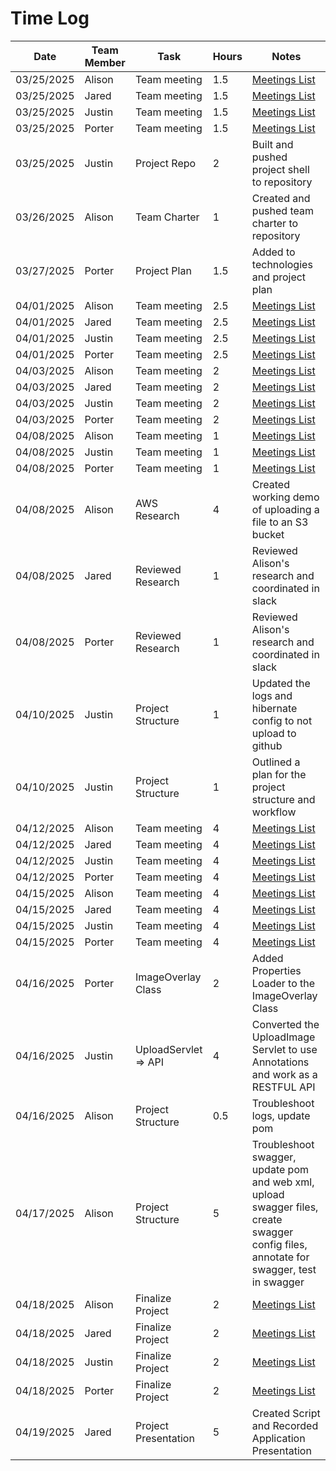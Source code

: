 # Time Log

| Date       | Team Member | Task                 | Hours | Notes                                                                                                                                  |
|------------|-------------|----------------------|-------|----------------------------------------------------------------------------------------------------------------------------------------|
| 03/25/2025 | Alison      | Team meeting         | 1.5   | [Meetings List](team-meetings.md)                                                                                                      |
| 03/25/2025 | Jared       | Team meeting         | 1.5   | [Meetings List](team-meetings.md)                                                                                                      |
| 03/25/2025 | Justin      | Team meeting         | 1.5   | [Meetings List](team-meetings.md)                                                                                                      |
| 03/25/2025 | Porter      | Team meeting         | 1.5   | [Meetings List](team-meetings.md)                                                                                                      |
| 03/25/2025 | Justin      | Project Repo         | 2     | Built and pushed project shell to repository                                                                                           |
| 03/26/2025 | Alison      | Team Charter         | 1     | Created and pushed team charter to repository                                                                                          |
| 03/27/2025 | Porter      | Project Plan         | 1.5   | Added to technologies and project plan                                                                                                 |
| 04/01/2025 | Alison      | Team meeting         | 2.5   | [Meetings List](team-meetings.md)                                                                                                      |
| 04/01/2025 | Jared       | Team meeting         | 2.5   | [Meetings List](team-meetings.md)                                                                                                      |
| 04/01/2025 | Justin      | Team meeting         | 2.5   | [Meetings List](team-meetings.md)                                                                                                      |
| 04/01/2025 | Porter      | Team meeting         | 2.5   | [Meetings List](team-meetings.md)                                                                                                      |
| 04/03/2025 | Alison      | Team meeting         | 2     | [Meetings List](team-meetings.md)                                                                                                      |
| 04/03/2025 | Jared       | Team meeting         | 2     | [Meetings List](team-meetings.md)                                                                                                      |
| 04/03/2025 | Justin      | Team meeting         | 2     | [Meetings List](team-meetings.md)                                                                                                      |
| 04/03/2025 | Porter      | Team meeting         | 2     | [Meetings List](team-meetings.md)                                                                                                      |
| 04/08/2025 | Alison      | Team meeting         | 1     | [Meetings List](team-meetings.md)                                                                                                      |
| 04/08/2025 | Justin      | Team meeting         | 1     | [Meetings List](team-meetings.md)                                                                                                      |
| 04/08/2025 | Porter      | Team meeting         | 1     | [Meetings List](team-meetings.md)                                                                                                      |
| 04/08/2025 | Alison      | AWS Research         | 4     | Created working demo of uploading a file to an S3 bucket                                                                               |
| 04/08/2025 | Jared       | Reviewed Research    | 1     | Reviewed Alison's research and coordinated in slack                                                                                    |
| 04/08/2025 | Porter      | Reviewed Research    | 1     | Reviewed Alison's research and coordinated in slack                                                                                    |
| 04/10/2025 | Justin      | Project Structure    | 1     | Updated the logs and hibernate config to not upload to github                                                                          |
| 04/10/2025 | Justin      | Project Structure    | 1     | Outlined a plan for the project structure and workflow                                                                                 |
| 04/12/2025 | Alison      | Team meeting         | 4     | [Meetings List](team-meetings.md)                                                                                                      |
| 04/12/2025 | Jared       | Team meeting         | 4     | [Meetings List](team-meetings.md)                                                                                                      |
| 04/12/2025 | Justin      | Team meeting         | 4     | [Meetings List](team-meetings.md)                                                                                                      |
| 04/12/2025 | Porter      | Team meeting         | 4     | [Meetings List](team-meetings.md)                                                                                                      |
| 04/15/2025 | Alison      | Team meeting         | 4     | [Meetings List](team-meetings.md)                                                                                                      |
| 04/15/2025 | Jared       | Team meeting         | 4     | [Meetings List](team-meetings.md)                                                                                                      |
| 04/15/2025 | Justin      | Team meeting         | 4     | [Meetings List](team-meetings.md)                                                                                                      |
| 04/15/2025 | Porter      | Team meeting         | 4     | [Meetings List](team-meetings.md)                                                                                                      |
| 04/16/2025 | Porter      | ImageOverlay Class   | 2     | Added Properties Loader to the ImageOverlay Class                                                                                      |
| 04/16/2025 | Justin      | UploadServlet => API | 4     | Converted the UploadImage Servlet to use Annotations and work as a RESTFUL API                                                         |
| 04/16/2025 | Alison      | Project Structure    | 0.5   | Troubleshoot logs, update pom                                                                                                          |
| 04/17/2025 | Alison      | Project Structure    | 5     | Troubleshoot swagger, update pom and web xml, upload swagger files, create swagger config files, annotate for swagger, test in swagger |
| 04/18/2025 | Alison      | Finalize Project     | 2     | [Meetings List](team-meetings.md)                                                                                                      |
| 04/18/2025 | Jared       | Finalize Project     | 2     | [Meetings List](team-meetings.md)                                                                                                      |
| 04/18/2025 | Justin      | Finalize Project     | 2     | [Meetings List](team-meetings.md)                                                                                                      |
| 04/18/2025 | Porter      | Finalize Project     | 2     | [Meetings List](team-meetings.md)                                                                                                      |
| 04/19/2025 | Jared       | Project Presentation | 5     | Created Script and Recorded Application Presentation                                                                                   |